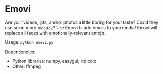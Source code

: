 # Emovi
Are your videos, gifs, and/or photos a little boring for your taste?
Could they use some more pizzazz?
Use Emovi to add emojis to your media!
Emovi will replace all faces with emotionally-relevant emojis.

Usage: `python emovi.py`

Dependencies:
  - Python libraries: numpy, easygui, indicoio
  - Other: ffmpeg
